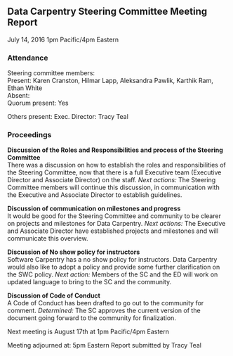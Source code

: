## Data Carpentry Steering Committee Meeting Report
July 14, 2016
1pm Pacific/4pm Eastern

### Attendance

Steering committee members:  
Present: Karen Cranston, Hilmar Lapp, Aleksandra Pawlik, Karthik Ram, Ethan White  
Absent:  
Quorum present: Yes

Others present:
Exec. Director: Tracy Teal

### Proceedings

**Discussion of the Roles and Responsibilities and process of the Steering Committee**  
There was a discussion on how to establish the roles and responsibilities of the Steering Committee, now that there is a full Executive team (Executive Director and Associate Director) on the staff.
*Next actions:* The Steering Committee members will continue this discussion, in communication with the Executive and Associate Director to establish guidelines.

**Discussion of communication on milestones and progress**  
It would be good for the Steering Committee and community to be clearer on projects and milestones for Data Carpentry.
*Next actions:* The Executive and Associate Director have established projects and milestones and will communicate this overview.

**Discussion of No show policy for instructors**  
Software Carpentry has a no show policy for instructors. Data Carpentry would also like to adopt a policy and provide some further clarification on the SWC policy.
*Next action:* Members of the SC and the ED will work on updated language to bring to the SC and the community.

**Discussion of Code of Conduct**  
A Code of Conduct has been drafted to go out to the community for comment. *Determined:* The SC approves the current version of the document going forward to the community for finalization.


Next meeting is August 17th at 1pm Pacific/4pm Eastern

Meeting adjourned at: 5pm Eastern
Report submitted by Tracy Teal
